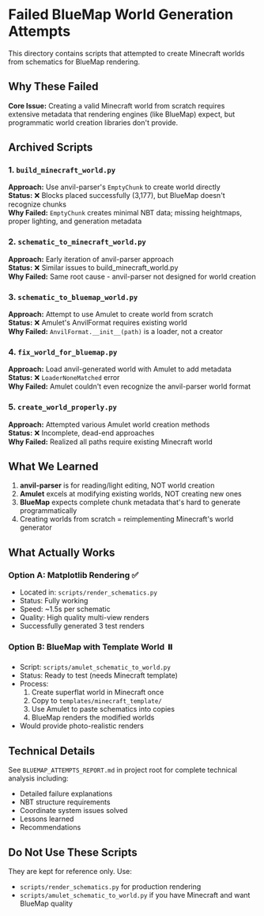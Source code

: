 # Failed BlueMap World Generation Attempts

This directory contains scripts that attempted to create Minecraft worlds from schematics for BlueMap rendering.

## Why These Failed

**Core Issue:** Creating a valid Minecraft world from scratch requires extensive metadata that rendering engines (like BlueMap) expect, but programmatic world creation libraries don't provide.

## Archived Scripts

### 1. `build_minecraft_world.py`
**Approach:** Use anvil-parser's `EmptyChunk` to create world directly  
**Status:** ❌ Blocks placed successfully (3,177), but BlueMap doesn't recognize chunks  
**Why Failed:** `EmptyChunk` creates minimal NBT data; missing heightmaps, proper lighting, and generation metadata

### 2. `schematic_to_minecraft_world.py`  
**Approach:** Early iteration of anvil-parser approach  
**Status:** ❌ Similar issues to build_minecraft_world.py  
**Why Failed:** Same root cause - anvil-parser not designed for world creation

### 3. `schematic_to_bluemap_world.py`
**Approach:** Attempt to use Amulet to create world from scratch  
**Status:** ❌ Amulet's AnvilFormat requires existing world  
**Why Failed:** `AnvilFormat.__init__(path)` is a loader, not a creator

### 4. `fix_world_for_bluemap.py`
**Approach:** Load anvil-generated world with Amulet to add metadata  
**Status:** ❌ `LoaderNoneMatched` error  
**Why Failed:** Amulet couldn't even recognize the anvil-parser world format

### 5. `create_world_properly.py`
**Approach:** Attempted various Amulet world creation methods  
**Status:** ❌ Incomplete, dead-end approaches  
**Why Failed:** Realized all paths require existing Minecraft world

## What We Learned

1. **anvil-parser** is for reading/light editing, NOT world creation
2. **Amulet** excels at modifying existing worlds, NOT creating new ones
3. **BlueMap** expects complete chunk metadata that's hard to generate programmatically
4. Creating worlds from scratch = reimplementing Minecraft's world generator

## What Actually Works

### Option A: Matplotlib Rendering ✅
- Located in: `scripts/render_schematics.py`
- Status: Fully working
- Speed: ~1.5s per schematic
- Quality: High quality multi-view renders
- Successfully generated 3 test renders

### Option B: BlueMap with Template World ⏸️
- Script: `scripts/amulet_schematic_to_world.py`
- Status: Ready to test (needs Minecraft template)
- Process:
  1. Create superflat world in Minecraft once
  2. Copy to `templates/minecraft_template/`
  3. Use Amulet to paste schematics into copies
  4. BlueMap renders the modified worlds
- Would provide photo-realistic renders

## Technical Details

See `BLUEMAP_ATTEMPTS_REPORT.md` in project root for complete technical analysis including:
- Detailed failure explanations
- NBT structure requirements
- Coordinate system issues solved
- Lessons learned
- Recommendations

## Do Not Use These Scripts

They are kept for reference only. Use:
- `scripts/render_schematics.py` for production rendering
- `scripts/amulet_schematic_to_world.py` if you have Minecraft and want BlueMap quality
